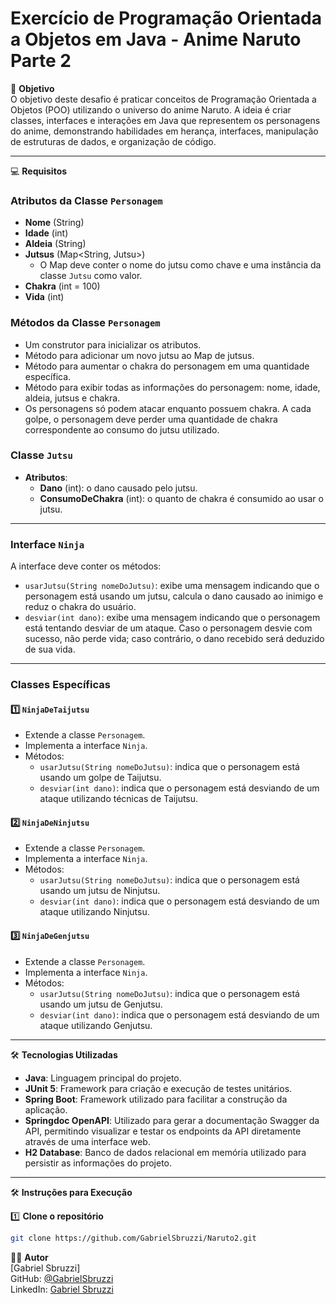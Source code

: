 # Exercício de Programação Orientada a Objetos em Java - Anime Naruto Parte 2

🎯 **Objetivo**  
O objetivo deste desafio é praticar conceitos de Programação Orientada a Objetos (POO) utilizando o universo do anime Naruto. A ideia é criar classes, interfaces e interações em Java que representem os personagens do anime, demonstrando habilidades em herança, interfaces, manipulação de estruturas de dados, e organização de código.

---

💻 **Requisitos**

### Atributos da Classe `Personagem`
- **Nome** (String)
- **Idade** (int)
- **Aldeia** (String)
- **Jutsus** (Map<String, Jutsu>)  
  - O Map deve conter o nome do jutsu como chave e uma instância da classe `Jutsu` como valor.
- **Chakra** (int = 100)
- **Vida** (int)

### Métodos da Classe `Personagem`
- Um construtor para inicializar os atributos.
- Método para adicionar um novo jutsu ao Map de jutsus.
- Método para aumentar o chakra do personagem em uma quantidade específica.
- Método para exibir todas as informações do personagem: nome, idade, aldeia, jutsus e chakra.
- Os personagens só podem atacar enquanto possuem chakra. A cada golpe, o personagem deve perder uma quantidade de chakra correspondente ao consumo do jutsu utilizado.

### Classe `Jutsu`
- **Atributos**:
  - **Dano** (int): o dano causado pelo jutsu.
  - **ConsumoDeChakra** (int): o quanto de chakra é consumido ao usar o jutsu.

---

### Interface `Ninja`
A interface deve conter os métodos:
- `usarJutsu(String nomeDoJutsu)`: exibe uma mensagem indicando que o personagem está usando um jutsu, calcula o dano causado ao inimigo e reduz o chakra do usuário.
- `desviar(int dano)`: exibe uma mensagem indicando que o personagem está tentando desviar de um ataque. Caso o personagem desvie com sucesso, não perde vida; caso contrário, o dano recebido será deduzido de sua vida.

---

### Classes Específicas

#### 1️⃣ **`NinjaDeTaijutsu`**
- Extende a classe `Personagem`.
- Implementa a interface `Ninja`.
- Métodos:
  - `usarJutsu(String nomeDoJutsu)`: indica que o personagem está usando um golpe de Taijutsu.
  - `desviar(int dano)`: indica que o personagem está desviando de um ataque utilizando técnicas de Taijutsu.

#### 2️⃣ **`NinjaDeNinjutsu`**
- Extende a classe `Personagem`.
- Implementa a interface `Ninja`.
- Métodos:
  - `usarJutsu(String nomeDoJutsu)`: indica que o personagem está usando um jutsu de Ninjutsu.
  - `desviar(int dano)`: indica que o personagem está desviando de um ataque utilizando Ninjutsu.

#### 3️⃣ **`NinjaDeGenjutsu`**
- Extende a classe `Personagem`.
- Implementa a interface `Ninja`.
- Métodos:
  - `usarJutsu(String nomeDoJutsu)`: indica que o personagem está usando um jutsu de Genjutsu.
  - `desviar(int dano)`: indica que o personagem está desviando de um ataque utilizando Genjutsu.

---

🛠 **Tecnologias Utilizadas**

- **Java**: Linguagem principal do projeto.
- **JUnit 5**: Framework para criação e execução de testes unitários.
- **Spring Boot**: Framework utilizado para facilitar a construção da aplicação.
- **Springdoc OpenAPI**: Utilizado para gerar a documentação Swagger da API, permitindo visualizar e testar os endpoints da API diretamente através de uma interface web.
- **H2 Database**: Banco de dados relacional em memória utilizado para persistir as informações do projeto.

---

🛠 **Instruções para Execução**

1️⃣ **Clone o repositório**
   ```bash
   git clone https://github.com/GabrielSbruzzi/Naruto2.git
   ```

👨‍💻 **Autor**  
[Gabriel Sbruzzi]  
GitHub: [@GabrielSbruzzi](https://github.com/GabrielSbruzzi)  
LinkedIn: [Gabriel Sbruzzi](https://linkedin.com/in/gabriel-sbruzzi)
```
